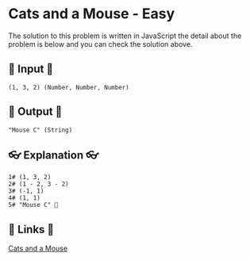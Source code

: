 # Cats and a Mouse - Easy

The solution to this problem is written in JavaScript the detail about the problem is below and you can check the solution above.

## 🥚 Input 🥚

```
(1, 3, 2) (Number, Number, Number)
```

## 🐣 Output 🐣

```
"Mouse C" (String)
```

## 👓 Explanation 👓

```
1# (1, 3, 2)
2# (1 - 2, 3 - 2)
3# (-1, 1)
4# (1, 1)
5# "Mouse C" 🎉
```

## 🔗 Links 🔗

[Cats and a Mouse](https://www.hackerrank.com/challenges/cats-and-a-mouse/problem)
